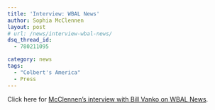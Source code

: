 ```yaml
---
title: 'Interview: WBAL News'
author: Sophia McClennen
layout: post
# url: /news/interview-wbal-news/
dsq_thread_id:
  - 780211095

category: news
tags:
  - "Colbert's America"
  - Press
---
```

Click here for [McClennen’s interview with Bill Vanko on WBAL News][1].

 [1]: http://www.wbal.com/article/87008/template-story/Stephen-Colbert
